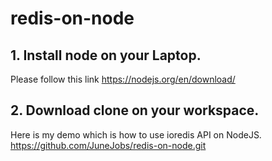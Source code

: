 # redis-on-node

## 1. Install node on your Laptop.

Please follow this link https://nodejs.org/en/download/

## 2. Download clone on your workspace.
Here is my demo which is how to use ioredis API on NodeJS.  https://github.com/JuneJobs/redis-on-node.git

